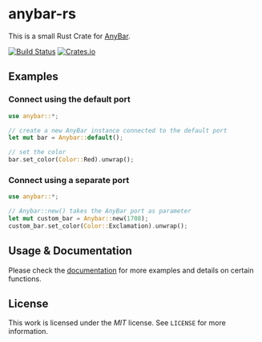 # anybar-rs

This is a small Rust Crate for [AnyBar](https://github.com/tonsky/AnyBar).

[![Build Status](https://travis-ci.org/Feliix42/anybar-rs.svg?branch=master)](https://travis-ci.org/Feliix42/anybar-rs)
[![Crates.io](https://img.shields.io/crates/v/anybar.svg)](https://crates.io/crates/anybar)

## Examples

### Connect using the default port
```rust
use anybar::*;

// create a new AnyBar instance connected to the default port
let mut bar = Anybar::default();

// set the color
bar.set_color(Color::Red).unwrap();
```

### Connect using a separate port
```rust
use anybar::*;

// Anybar::new() takes the AnyBar port as parameter
let mut custom_bar = Anybar::new(1708);
custom_bar.set_color(Color::Exclamation).unwrap();
```

## Usage & Documentation
Please check the [documentation](https://feliix42.github.io/anybar-rs/) for more examples and details on certain functions.

## License
This work is licensed under the _MIT_ license. See `LICENSE` for more information.
